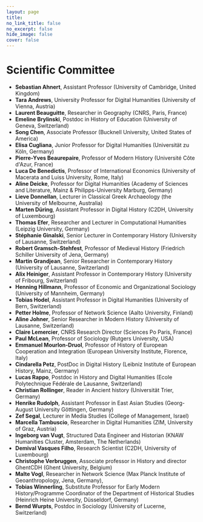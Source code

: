 ```yaml
---
layout: page
title: 
no_link_title: false 
no_excerpt: false 
hide_image: false
cover: false
---
```


# Scientific Committee

* **Sebastian Ahnert**, Assistant Professor (University of Cambridge, United Kingdom)
* **Tara Andrews**, University Professor for Digital Humanities (University of Vienna, Austria)
* **Laurent Beauguitte**, Researcher in Geography (CNRS, Paris, France)
* **Emeline Brylinski**, Postdoc in History of Education (University of Geneva, Switzerland)
* **Song Chen**, Associate Professor (Bucknell University, United States of America)
* **Elisa Cugliana**, Junior Professor for Digital Humanities (Universität zu Köln, Germany)
* **Pierre-Yves Beaurepaire**, Professor of Modern History (Université Côte d'Azur, France)
* **Luca De Benedictis**, Professor of International Economics (University of Macerata and Luiss University, Rome, Italy)
* **Aline Deicke**, Professor for Digital Humanities (Academy of Sciences and Literature, Mainz & Philipps-University Marburg, Germany)
* **Lieve Donnellan**, Lecturer in Classical Greek Archaeology (the University of Melbourne, Australia)
* **Marten Düring**, Assistant Professor in Digital History (C2DH, University of Luxembourg)
* **Thomas Efer**, Researcher and Lecturer in Computational Humanities (Leipzig University, Germany)
* **Stéphanie Ginalski**, Senior Lecturer in Contemporary History (University of Lausanne, Switzerland)
* **Robert Gramsch-Stehfest**, Professor of Medieval History (Friedrich Schiller University of Jena, Germany)
* **Martin Grandjean**, Senior Researcher in Contemporary History (University of Lausanne, Switzerland)
* **Alix Heiniger**, Assistant Professor in Contemporary History (University of Fribourg, Switzerland)
* **Henning Hillmann**, Professor of Economic and Organizational Sociology (University of Mannheim, Germany)
* **Tobias Hodel**, Assistant Professor in Digital Humanities (University of Bern, Switzerland)
* **Petter Holme**, Professor of Network Science (Aalto University, Finland)
* **Aline Johner**, Senior Researcher in Modern History (University of Lausanne, Switzerland)
* **Claire Lemercier**, CNRS Research Director (Sciences Po Paris, France)
* **Paul McLean**, Professor of Sociology (Rutgers University, USA)
* **Emmanuel Mourlon-Druol**, Professor of History of European Cooperation and Integration (European University Institute, Florence, Italy)
* **Cindarella Petz**, PostDoc in Digital History (Leibniz Institute of European History, Mainz, Germany)
* **Lucas Rappo**, Postdoc in History and Digital Humanities (Ecole Polytechnique Fédérale de Lausanne, Switzerland)
* **Christian Rollinger**, Reader in Ancient history (Universität Trier, Germany)
* **Henrike Rudolph**, Assistant Professor in East Asian Studies (Georg-August University Göttingen, Germany)
* **Zef Segal**, Lecturer in Media Studies (College of Management, Israel) 
* **Marcella Tambuscio**, Researcher in Digital Humanities (ZIM, University of Graz, Austria) 
* **Ingeborg van Vugt**, Structured Data Engineer and Historian (KNAW Humanities Cluster, Amsterdam, The Netherlands)
* **Demival Vasques Filho**, Research Scientist (C2DH, University of Luxembourg)
* **Christophe Verbruggen**, Associate professor in History and director GhentCDH (Ghent University, Belgium)
* **Malte Vogl**, Researcher in Network Science (Max Planck Institute of Geoanthropology, Jena, Germany), 
* **Tobias Winnerling**, Substitute Professor for Early Modern History/Programme Coordinator of the Department of Historical Studies (Heinrich Heine University, Düsseldorf, Germany)
* **Bernd Wurpts**, Postdoc in Sociology (University of Lucerne, Switzerland)
